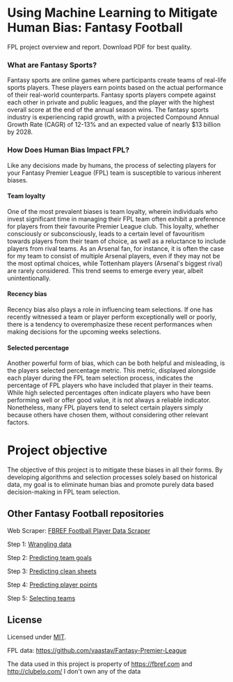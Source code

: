 # Using Machine Learning to Mitigate Human Bias: Fantasy Football
FPL project overview and report. Download PDF for best quality.

### What are Fantasy Sports?

Fantasy sports are online games where participants
create teams of real-life sports players. These players
earn points based on the actual performance of their
real-world counterparts. Fantasy sports players
compete against each other in private and public
leagues, and the player with the highest overall score at
the end of the annual season wins. The fantasy sports
industry is experiencing rapid growth, with a projected
Compound Annual Growth Rate (CAGR) of 12-13% and
an expected value of nearly $13 billion by 2028.

### How Does Human Bias Impact FPL?

Like any decisions made by humans, the process of
selecting players for your Fantasy Premier League (FPL)
team is susceptible to various inherent biases.

#### Team loyalty
One of the most prevalent biases is team loyalty,
wherein individuals who invest significant time in
managing their FPL team often exhibit a preference for
players from their favourite Premier League club. This
loyalty, whether consciously or subconsciously, leads to
a certain level of favouritism towards players from their
team of choice, as well as a reluctance to include
players from rival teams. As an Arsenal fan, for instance,
it is often the case for my team to consist of multiple
Arsenal players, even if they may not be the most
optimal choices, while Tottenham players (Arsenal's
biggest rival) are rarely considered. This trend seems to
emerge every year, albeit unintentionally.

#### Recency bias
Recency bias also plays a role in influencing team
selections. If one has recently witnessed a team or
player perform exceptionally well or poorly, there is a
tendency to overemphasize these recent performances
when making decisions for the upcoming weeks
selections.

#### Selected percentage
Another powerful form of bias, which can be both
helpful and misleading, is the players selected
percentage metric. This metric, displayed alongside
each player during the FPL team selection process,
indicates the percentage of FPL players who have
included that player in their teams. While high selected
percentages often indicate players who have been
performing well or offer good value, it is not always a
reliable indicator. Nonetheless, many FPL players tend
to select certain players simply because others have
chosen them, without considering other relevant
factors.

# Project objective
The objective of this project is to mitigate these biases
in all their forms. By developing algorithms and
selection processes solely based on historical data, my
goal is to eliminate human bias and promote purely
data based decision-making in FPL team selection.

## Other Fantasy Football repositories

Web Scraper: [FBREF Football Player Data Scraper](https://github.com/adamcorren/fbref_football_player_data_scraper)

Step 1: [Wrangling data](https://github.com/adamcorren/fantasy_football_data_wrangling_pandas)

Step 2: [Predicting team goals](https://github.com/adamcorren/fantasy_football_predicting_team_goals)

Step 3: [Predicting clean sheets](https://github.com/adamcorren/fantasy_football_predicting_clean_sheet)

Step 4: [Predicting player points](https://github.com/adamcorren/fantasy_football_predicting_player_points)

Step 5: [Selecting teams](https://github.com/adamcorren/fantasy_football_selecting_squads)


## License

Licensed under [MIT]((https://opensource.org/license/mit/)).

FPL data: https://github.com/vaastav/Fantasy-Premier-League

The data used in this project is property of https://fbref.com and http://clubelo.com/
I don't own any of the data
